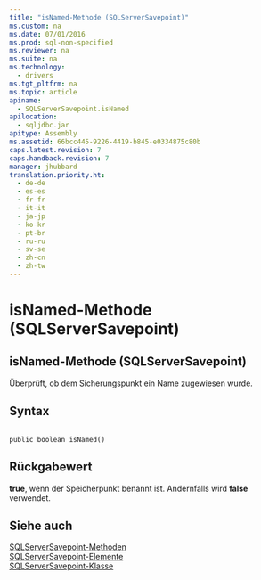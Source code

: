 ```yaml
---
title: "isNamed-Methode (SQLServerSavepoint)"
ms.custom: na
ms.date: 07/01/2016
ms.prod: sql-non-specified
ms.reviewer: na
ms.suite: na
ms.technology: 
  - drivers
ms.tgt_pltfrm: na
ms.topic: article
apiname: 
  - SQLServerSavepoint.isNamed
apilocation: 
  - sqljdbc.jar
apitype: Assembly
ms.assetid: 66bcc445-9226-4419-b845-e0334875c80b
caps.latest.revision: 7
caps.handback.revision: 7
manager: jhubbard
translation.priority.ht: 
  - de-de
  - es-es
  - fr-fr
  - it-it
  - ja-jp
  - ko-kr
  - pt-br
  - ru-ru
  - sv-se
  - zh-cn
  - zh-tw
---
```

# isNamed-Methode (SQLServerSavepoint)
    
## isNamed\-Methode \(SQLServerSavepoint\)  
 Überprüft, ob dem Sicherungspunkt ein Name zugewiesen wurde.  
  
## Syntax  
  
```  
  
public boolean isNamed()  
```  
  
## Rückgabewert  
 **true**, wenn der Speicherpunkt benannt ist. Andernfalls wird **false** verwendet.  
  
## Siehe auch  
 [SQLServerSavepoint-Methoden](../content/SQLServerSavepoint-Methods.md)   
 [SQLServerSavepoint-Elemente](../content/SQLServerSavepoint-Members.md)   
 [SQLServerSavepoint-Klasse](../content/SQLServerSavepoint-Class.md)  
  
  